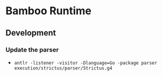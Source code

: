 # Bamboo Runtime

## Development

### Update the parser

- `antlr -listener -visitor -Dlanguage=Go -package parser execution/strictus/parser/Strictus.g4`

